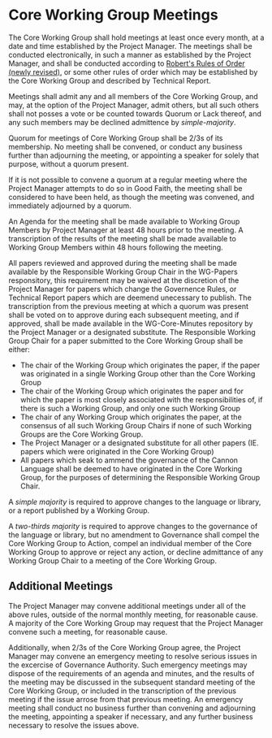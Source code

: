 # Core Working Group Meetings

The Core Working Group shall hold meetings at least once every month, at a date and time established by the Project Manager. 
The meetings shall be conducted electronically, in such a manner as established by the Project Manager, and shall be conducted according to [Robert's Rules of Order (newly revised)](http://www.rulesonline.com/), or some other rules of order which may be established by the Core Working Group and described by Technical Report. 

Meetings shall admit any and all members of the Core Working Group, and may, at the option of the Project Manager, admit others, but all such others shall not posses a vote or be counted towards Quorum or Lack thereof, and any such members may be declined admittence by *simple-majority*. 

Quorum for meetings of Core Working Group shall be 2/3s of its membership. No meeting shall be convened, or conduct any business further than adjourning the meeting, or appointing a speaker for solely that purpose, without a quorum present. 

If it is not possible to convene a quorum at a regular meeting where the Project Manager attempts to do so in Good Faith, the meeting shall be considered to have been held, as though the meeting was convened, and immediately adjourned by a quorum. 

An Agenda for the meeting shall be made available to Working Group Members by Project Manager at least 48 hours prior to the meeting. 
A transcription of the results of the meeting shall be made available to Working Group Members within 48 hours following the meeting.

All papers reviewed and approved during the meeting shall be made available by the Responsible Working Group Chair in the WG-Papers responsitory, this requirement may be waived at the discretion of the Project Manager for papers which change the Governence Rules, or Technical Report papers which are deemend unecessary to publish.
The transcription from the previous meeting at which a quorum was present shall be voted on to approve during each subsequent meeting, and if approved, shall be made available in the WG-Core-Minutes repository by the Project Manager or a designated substitute. 
The Responsible Working Group Chair for a paper submitted to the Core Working Group shall be either:
* The chair of the Working Group which originates the paper, if the paper was originated in a single Working Group other than the Core Working Group 
* The chair of the Working Group which originates the paper and for which the paper is most closely associated with the responsibilities of, if there is such a Working Group, and only one such Working Group
* The chair of any Working Group which originates the paper, at the consensus of all such Working Group Chairs if none of such Working Groups are the Core Working Group. 
* The Project Manager or a designated substitute for all other papers (IE. papers which were originated in the Core Working Group)
* All papers which seak to ammend the governance of the Cannon Language shall be deemed to have originated in the Core Working Group, for the purposes of determining the Responsible Working Group Chair.

A *simple majority* is required to approve changes to the language or library, or a report published by a Working Group. 

A *two-thirds majority* is required to approve changes to the governance of the language or library, but no amendment to Governance shall compel the Core Working Group to Action, compel an individual member of the Core Working Group to approve or reject any action, or decline admittance of any Working Group Chair to a meeting of the Core Working Group. 


## Additional Meetings

The Project Manager may convene additional meetings under all of the above rules, outside of the normal monthly meeting, for reasonable cause. A majority of the Core Working Group may request that the Project Manager convene such a meeting, for reasonable cause. 

Additionally, when 2/3s of the Core Working Group agree, the Project Manager may convene an emergency meeting to resolve serious issues in the excercise of Governance Authority. Such emergency meetings may dispose of the requirements of an agenda and minutes, and the results of the meeting may be discussed in the subsequent standard meeting of the Core Working Group, or included in the transcription of the previous meeting if the issue arrose from that previous meeting. An emergency meeting shall conduct no business further than convening and adjourning the meeting, appointing a speaker if necessary, and any further business necessary to resolve the issues above.
